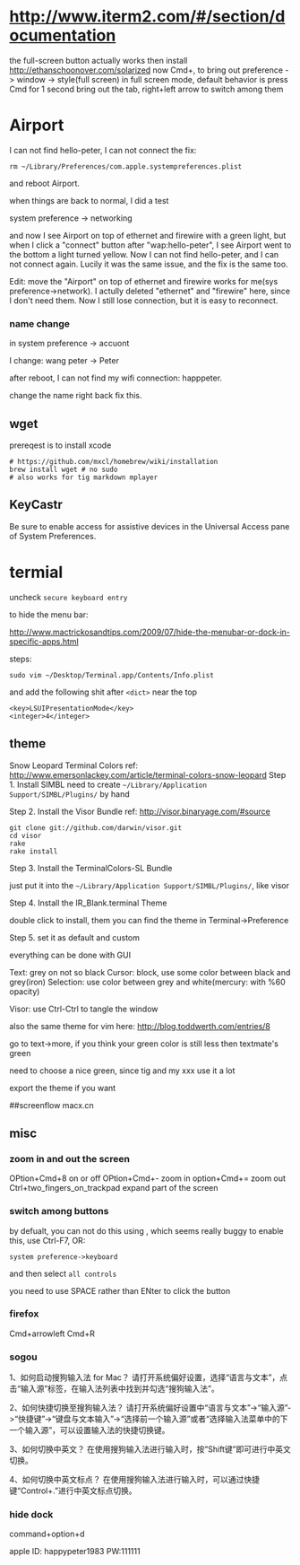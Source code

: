 # http://www.iterm2.com/#/section/documentation

the full-screen button actually works
then install http://ethanschoonover.com/solarized 
now Cmd+, to bring out preference -> window -> style(full screen)
in full screen mode, default behavior is press Cmd for 1 second bring out the tab, right+left arrow to switch among them




# Airport
I can not find hello-peter, I can not connect
the fix:

    rm ~/Library/Preferences/com.apple.systempreferences.plist 

and reboot Airport.

when things are back to normal, I did a test

system preference -> networking 

and now I see Airport on top of ethernet and firewire with a green light, but when I click a
"connect" button after "wap:hello-peter", I see Airport went to the bottom a light turned yellow.
Now I can not find hello-peter, and I can not connect again. Lucily it was the same issue, and the fix 
is the same too.

Edit: move the "Airport" on top of ethernet and firewire works for me(sys preference->network). I actully deleted "ethernet" and "firewire" here, since I don't need them. Now I still lose connection, but it is easy to reconnect.

### name change

in system preference -> accuont

I change: wang peter -> Peter

after reboot, I can not find my wifi connection: happpeter.

change the name right back fix this.


## wget 

prereqest is to install xcode

    # https://github.com/mxcl/homebrew/wiki/installation
    brew install wget # no sudo
    # also works for tig markdown mplayer


## KeyCastr

Be sure to enable access for assistive devices in the Universal Access pane of System Preferences.

# termial

uncheck `secure keyboard entry`

to hide the menu bar:

http://www.mactrickosandtips.com/2009/07/hide-the-menubar-or-dock-in-specific-apps.html

steps:

    sudo vim ~/Desktop/Terminal.app/Contents/Info.plist

and add the following shit after `<dict>` near the top

	<key>LSUIPresentationMode</key>
	<integer>4</integer>
## theme

Snow Leopard Terminal Colors
ref: http://www.emersonlackey.com/article/terminal-colors-snow-leopard
Step 1. Install SIMBL 
need to create `~/Library/Application Support/SIMBL/Plugins/` by hand

Step 2. Install the Visor Bundle
ref: http://visor.binaryage.com/#source

    git clone git://github.com/darwin/visor.git
    cd visor
    rake
    rake install


Step 3. Install the TerminalColors-SL Bundle

just put it into the `~/Library/Application Support/SIMBL/Plugins/`, like visor

Step 4. Install the IR_Blank.terminal Theme

double click to install, them you can find the theme in Terminal->Preference

Step 5. set it as default and custom

everything can be done with GUI

Text: grey on not so black
Cursor: block, use some color between black and grey(iron)
Selection: use color between grey and white(mercury: with %60 opacity)

Visor: use Ctrl-Ctrl to tangle the window

also the same theme for vim here: http://blog.toddwerth.com/entries/8

go to text->more, if you think your green color is still less then textmate's green

need to choose a nice green, since tig and my xxx use it a lot

export the theme if you want


##screenflow
macx.cn

## misc
### zoom in and out the screen

OPtion+Cmd+8    on or off
OPtion+Cmd+-    zoom in
option+Cmd+=    zoom out
Ctrl+two_fingers_on_trackpad   expand part of the screen

### switch among buttons
by defualt, you can not do this using <tab>, which seems really buggy
to enable this, use Ctrl-F7, OR:

    system preference->keyboard

and then select `all controls`

you need to use SPACE rather than ENter to click the button

### firefox
Cmd+arrowleft
Cmd+R

### sogou
1、如何启动搜狗输入法 for Mac？
请打开系统偏好设置，选择“语言与文本”，点击“输入源”标签，在输入法列表中找到并勾选“搜狗输入法”。

2、如何快捷切换至搜狗输入法？
请打开系统偏好设置中“语言与文本”->“输入源”->“快捷键”->“键盘与文本输入”->“选择前一个输入源”或者“选择输入法菜单中的下一个输入源”，可以设置输入法的快捷切换键。

3、如何切换中英文？
在使用搜狗输入法进行输入时，按“Shift键”即可进行中英文切换。

4、如何切换中英文标点？
在使用搜狗输入法进行输入时，可以通过快捷键“Control+.”进行中英文标点切换。

### hide dock

command+option+d



apple ID: happypeter1983    PW:111111


